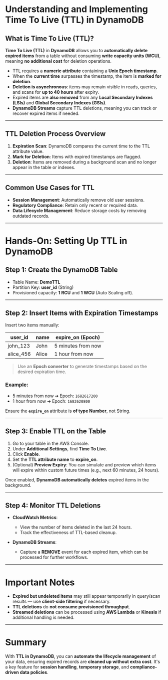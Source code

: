 # **Understanding and Implementing Time To Live (TTL) in DynamoDB**

## **What is Time To Live (TTL)?**
**Time To Live (TTL)** in **DynamoDB** allows you to **automatically delete expired items** from a table without consuming **write capacity units (WCU)**, meaning **no additional cost** for deletion operations.

- TTL requires a **numeric attribute** containing a **Unix Epoch timestamp**.
- When the **current time** surpasses the timestamp, the item is **marked for deletion**.
- **Deletion is asynchronous**: items may remain visible in reads, queries, and scans for **up to 40 hours** after expiry.
- Expired items are **also removed** from any **Local Secondary Indexes (LSIs)** and **Global Secondary Indexes (GSIs)**.
- **DynamoDB Streams** capture TTL deletions, meaning you can track or recover expired items if needed.

---

## **TTL Deletion Process Overview**
1. **Expiration Scan**: DynamoDB compares the current time to the TTL attribute value.
2. **Mark for Deletion**: Items with expired timestamps are flagged.
3. **Deletion**: Items are removed during a background scan and no longer appear in the table or indexes.

---

## **Common Use Cases for TTL**
- **Session Management**: Automatically remove old user sessions.
- **Regulatory Compliance**: Retain only recent or required data.
- **Data Lifecycle Management**: Reduce storage costs by removing outdated records.

---

# **Hands-On: Setting Up TTL in DynamoDB**

## **Step 1: Create the DynamoDB Table**
- Table Name: **DemoTTL**
- Partition Key: **user_id** (String)
- Provisioned capacity: **1 RCU** and **1 WCU** (Auto Scaling off).

---

## **Step 2: Insert Items with Expiration Timestamps**

Insert two items manually:

| user_id    | name  | expire_on (Epoch) |
|------------|-------|-------------------|
| john_123   | John  | 5 minutes from now |
| alice_456  | Alice | 1 hour from now    |

> Use an **Epoch converter** to generate timestamps based on the desired expiration time.

### Example:
- 5 minutes from now ➔ Epoch: `1682617200`
- 1 hour from now ➔ Epoch: `1682620800`

Ensure the **`expire_on`** attribute is **of type Number**, not String.

---

## **Step 3: Enable TTL on the Table**

1. Go to your table in the AWS Console.
2. Under **Additional Settings**, find **Time To Live**.
3. Click **Enable**.
4. Set the **TTL attribute name** to **expire_on**.
5. (Optional) **Preview Expiry**: You can simulate and preview which items will expire within custom future times (e.g., next 60 minutes, 24 hours).

Once enabled, **DynamoDB automatically deletes** expired items in the background.

---

## **Step 4: Monitor TTL Deletions**

- **CloudWatch Metrics**: 
  - View the number of items deleted in the last 24 hours.
  - Track the effectiveness of TTL-based cleanup.

- **DynamoDB Streams**:
  - Capture a **REMOVE** event for each expired item, which can be processed for further workflows.

---

# **Important Notes**
- **Expired but undeleted items** may still appear temporarily in query/scan results — use **client-side filtering** if necessary.
- **TTL deletions** do **not consume provisioned throughput**.
- **Streamed deletions** can be processed using **AWS Lambda** or **Kinesis** if additional handling is needed.

---

# **Summary**
With **TTL in DynamoDB**, you can **automate the lifecycle management** of your data, ensuring expired records are **cleaned up without extra cost**. It's a key feature for **session handling**, **temporary storage**, and **compliance-driven data policies**.
